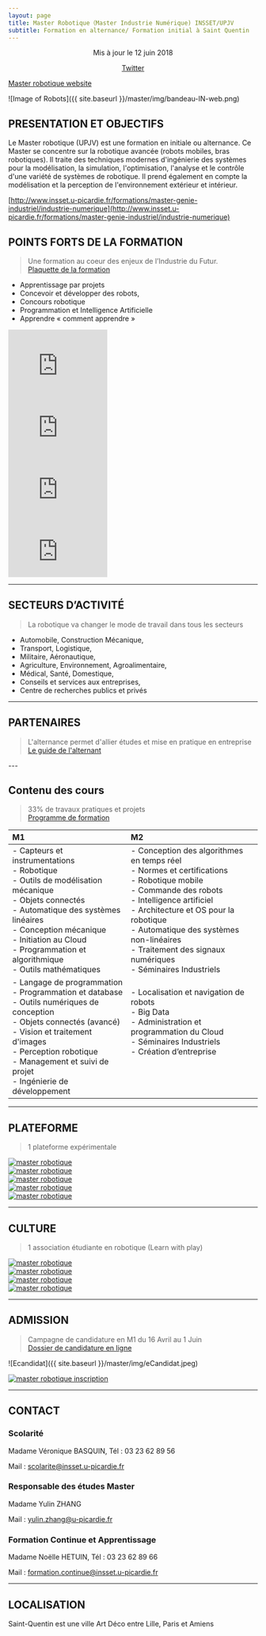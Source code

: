 ```yaml
---
layout: page
title: Master Robotique（Master Industrie Numérique) INSSET/UPJV
subtitle: Formation en alternance/ Formation initial à Saint Quentin
---
```


<p align="center">Mis à jour le 12 juin 2018</p>

<p align="center">
<a href="https://twitter.com/robotics_insset" title="master robotique twitter">
              <span class="fa-stack fa-lg" aria-hidden="true">
                <i class="fa fa-circle fa-stack-2x"></i>
                <i class="fa fa-twitter fa-stack-1x fa-inverse"></i>
              </span>
              <span class="sr-only">Twitter</span>
            </a>
            </p>

[Master robotique website](http://www.master-robotique.fr/)

![Image of Robots]({{ site.baseurl }}/master/img/bandeau-IN-web.png)

## PRESENTATION ET OBJECTIFS

 Le Master robotique (UPJV) est une formation en initiale ou alternance. Ce Master se concentre sur la robotique avancée (robots mobiles, bras robotiques). Il traite des techniques modernes d'ingénierie des systèmes pour la modélisation, la simulation, l'optimisation, l'analyse et le contrôle d'une variété de systèmes de robotique. Il prend également en compte la modélisation et la perception de l'environnement extérieur et intérieur.

[http://www.insset.u-picardie.fr/formations/master-genie-industriel/industrie-numerique](http://www.insset.u-picardie.fr/formations/master-genie-industriel/industrie-numerique)

## POINTS FORTS DE LA FORMATION

> Une formation au coeur des enjeux de l’Industrie du Futur.  
[Plaquette de la formation](http://www.insset.u-picardie.fr/images/Plaquettes/Industrie-numerique-A4-1.0.pdf)

* Apprentissage par projets
* Concevoir et développer des robots,
* Concours robotique
* Programmation et Intelligence Artificielle
* Apprendre « comment apprendre »

<div class="row">
  <div class="col-lg-3 col-md-3 col-xs-3 thumb">
    <iframe width="200" height="125" src="https://www.youtube.com/embed/anMhoAE4wAk" frameborder="0" allowfullscreen></iframe>
  </div>
  <div class="col-lg-3 col-md-3 col-xs-3 thumb">
    <iframe width="200" height="125" src="https://www.youtube.com/embed/4njd38My6Bk" frameborder="0" allowfullscreen></iframe>
  </div>
  <div class="col-lg-3 col-md-3 col-xs-3 thumb">
    <iframe width="200" height="125" src="https://www.youtube.com/embed/CjyBWNTXLOA" frameborder="0" allowfullscreen></iframe>
  </div>
  <div class="col-lg-3 col-md-3 col-xs-3 thumb">
    <iframe width="200" height="125" src="https://www.youtube.com/embed/Jzk7sBC1qDI" frameborder="0" allowfullscreen></iframe>
  </div>
</div>

---

## SECTEURS D’ACTIVITÉ

> La robotique va changer le mode de travail dans tous les secteurs

* Automobile, Construction Mécanique,
* Transport, Logistique, 
* Militaire, Aéronautique,
* Agriculture, Environnement, Agroalimentaire,
* Médical, Santé, Domestique,
* Conseils et services aux entreprises,
* Centre de recherches publics et privés

---

## PARTENAIRES

> L'alternance permet d'allier études et mise en pratique en entreprise  
[Le guide de l'alternant](http://www.insset.u-picardie.fr/images/Guide_de_lalternant.pdf)


<div class="row">
  <div class="col-lg-6 col-md-8 col-xs-10 thumb">
    <a class="thumbnail" href="#">
      <img class="img-fluid" src="/master/img/actemium.jpg" alt="">
    </a>
  </div>
  <div class="col-lg-6 col-md-8 col-xs-10 thumb">
    <a class="thumbnail" href="#">
      <img class="img-fluid" src="/master/img/robagri.jpg" alt="">
    </a>
  </div>
</div>
---

## Contenu des cours

> 33% de travaux pratiques et projets  
[Programme de formation](http://www.insset.u-picardie.fr/images/Plaquettes/Master-1ere-Annee-Genie-Industriel-IN.pdf)

|  M1 | M2 |
| :-------- | :-------- |
| - Capteurs et instrumentations <br/> - Robotique <br/> - Outils de modélisation mécanique <br/> - Objets connectés <br/> - Automatique des systèmes linéaires <br/> - Conception mécanique <br/> - Initiation au Cloud <br/> - Programmation et algorithmique <br/> - Outils mathématiques <br/>   | - Conception des algorithmes en temps réel <br/> - Normes et certifications <br/> - Robotique mobile <br/> - Commande des robots <br/> - Intelligence artificiel  <br/> - Architecture et OS pour la robotique <br/> - Automatique des systèmes non-linéaires <br/> - Traitement des signaux numériques <br/> - Séminaires Industriels   |
| - Langage de programmation <br/> - Programmation et database <br/> - Outils numériques de conception <br/> - Objets connectés (avancé) <br/> - Vision et traitement d'images <br/> - Perception robotique <br/> - Management et suivi de projet <br/> - Ingénierie de développement   | - Localisation et navigation de robots <br/> - Big Data <br/> - Administration et programmation du Cloud <br/> - Séminaires Industriels <br/> - Création d’entreprise <br/>  <br/>  <br/> <br/>  |

<!-- <div class="row">
  <div class="col-lg-6 col-md-8 col-xs-10 thumb">
    <iframe width="400" height="250" src="https://www.youtube.com/embed/anMhoAE4wAk" frameborder="0" allowfullscreen></iframe>
  </div>
  <div class="col-lg-6 col-md-8 col-xs-10 thumb">
    <iframe width="400" height="250" src="https://www.youtube.com/embed/4njd38My6Bk" frameborder="0" allowfullscreen></iframe>
  </div>
  <div class="col-lg-6 col-md-8 col-xs-10 thumb">
    <iframe width="400" height="250" src="https://www.youtube.com/embed/CjyBWNTXLOA" frameborder="0" allowfullscreen></iframe>
  </div>
  <div class="col-lg-6 col-md-8 col-xs-10 thumb">
    <iframe width="400" height="250" src="https://www.youtube.com/embed/Jzk7sBC1qDI" frameborder="0" allowfullscreen></iframe>
  </div>
</div> -->

---

## PLATEFORME
> 1 plateforme expérimentale  

<div class="row">
  <div class="col-lg-6 col-md-8 col-xs-10 thumb">
    <a class="thumbnail" href="#">
      <img class="img-fluid" src="/master/img/robot1.jpg" alt="master robotique">
    </a>
  </div>
  <div class="col-lg-6 col-md-8 col-xs-10 thumb">
    <a class="thumbnail" href="#">
      <img class="img-fluid" src="/master/img/robot2.jpg" alt="master robotique">
    </a>
  </div>
  <div class="col-lg-6 col-md-8 col-xs-10 thumb">
    <a class="thumbnail" href="#">
      <img class="img-fluid" src="/master/img/robot3.jpg" alt="master robotique">
    </a>
  </div>
  <div class="col-lg-6 col-md-8 col-xs-10 thumb">
    <a class="thumbnail" href="#">
      <img class="img-fluid" src="/master/img/robot5.jpg" alt="master robotique">
    </a>
  </div>
  <div class="col-lg-6 col-md-8 col-xs-10 thumb">
    <a class="thumbnail" href="#">
      <img class="img-fluid" src="/master/img/robot4.jpg" alt="master robotique">
    </a>
  </div>
</div>


---

## CULTURE
> 1 association étudiante en robotique (Learn with play)


<div class="row">
  <div class="col-lg-6 col-md-8 col-xs-10 thumb">
    <a class="thumbnail" href="#">
      <img class="img-fluid" src="/master/img/competition1.jpg" alt="master robotique">
    </a>
  </div>
  <div class="col-lg-6 col-md-8 col-xs-10 thumb">
    <a class="thumbnail" href="#">
      <img class="img-fluid" src="/master/img/competition2.jpg" alt="master robotique">
    </a>
  </div>
  <div class="col-lg-6 col-md-8 col-xs-10 thumb">
    <a class="thumbnail" href="#">
      <img class="img-fluid" src="/master/img/robotA.jpg" alt="master robotique">
    </a>
  </div>
  <div class="col-lg-6 col-md-8 col-xs-10 thumb">
    <a class="thumbnail" href="#">
      <img class="img-fluid" src="/master/img/robotA1.jpg" alt="master robotique">
    </a>
  </div>
</div>

---

## ADMISSION 

> Campagne de candidature en M1 du 16 Avril au 1 Juin  
[Dossier de candidature en ligne](https://www.u-picardie.fr/ecandidat/#!accueilView)

![Ecandidat]({{ site.baseurl }}/master/img/eCandidat.jpeg)

<div class="row">
  <div class="col-lg-6 col-md-8 col-xs-10 thumb">
    <a class="thumbnail" href="#">
      <img class="img-fluid" src="/master/img/cursus.png" alt="master robotique inscription">
    </a>
  </div>
</div>

<!-- ![Image of Robots]({{ site.baseurl }}/master/img/cursus.png) -->

---

## CONTACT 

### Scolarité

Madame Véronique BASQUIN, Tél : 03 23 62 89 56

Mail : scolarite@insset.u-picardie.fr 

 
### Responsable des études  Master

Madame Yulin ZHANG

Mail : yulin.zhang@u-picardie.fr 

 
### Formation Continue et Apprentissage

Madame Noëlle HETUIN, Tél : 03 23 62 89 66

Mail : formation.continue@insset.u-picardie.fr 

---

## LOCALISATION

Saint-Quentin est une ville Art Déco entre Lille, Paris et Amiens

